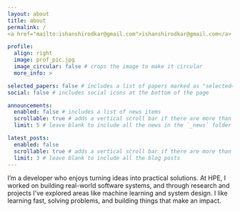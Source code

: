 ```yaml
---
layout: about
title: about
permalink: /
<a href="mailto:ishanshirodkar@gmail.com">ishanshirodkar@gmail.com</a>

profile:
  align: right
  image: prof_pic.jpg
  image_circular: false # crops the image to make it circular
  more_info: >

selected_papers: false # includes a list of papers marked as "selected={true}"
social: false # includes social icons at the bottom of the page

announcements:
  enabled: false # includes a list of news items
  scrollable: true # adds a vertical scroll bar if there are more than 3 news items
  limit: 5 # leave blank to include all the news in the `_news` folder

latest_posts:
  enabled: false
  scrollable: true # adds a vertical scroll bar if there are more than 3 new posts items
  limit: 3 # leave blank to include all the blog posts
---
```


I’m a developer who enjoys turning ideas into practical solutions. At HPE, I worked on building real-world software systems, and through research and projects I’ve explored areas like machine learning and system design. I like learning fast, solving problems, and building things that make an impact.
